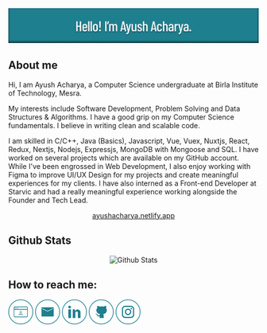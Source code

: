 <div align="center">
    <img src="https://github.com/jash139/jash139/blob/main/images/github-banner.png" alt="Hello! I'm Ayush Acharya." />
</div>

<h2>About me</h2>

<p>Hi, I am Ayush Acharya, a Computer Science undergraduate at Birla Institute of Technology, Mesra.</p>

<p>My interests include Software Development, Problem Solving and Data Structures & Algorithms. I have a good grip on my Computer Science fundamentals. I believe in writing clean and scalable code.</p>

<p>I am skilled in C/C++, Java (Basics), Javascript, Vue, Vuex, Nuxtjs, React, Redux, Nextjs, Nodejs, Expressjs, MongoDB with Mongoose and SQL. I have worked on several projects which are available on my GitHub account. While I've been engrossed in Web Development, I also enjoy working with Figma to improve UI/UX Design for my projects and create meaningful experiences for my clients. I have also interned as a Front-end Developer at Starvic and had a really meaningful experience working alongside the Founder and Tech Lead.</p>

<p align="center">
    <a href="https://ayushacharya.netlify.app" target="_blank">
        ayushacharya.netlify.app
    </a>
</p>

<h2>Github Stats</h2>

<p align="center">
    <img src="https://github-readme-stats.vercel.app/api?username=jash139&count_private=true&show_icons=true&theme=react" alt="Github Stats" />
</p>

<h2>How to reach me:</h2>

[<img src="https://github.com/jash139/jash139/blob/main/images/portfolio-icon.png" alt="Portfolio" height="50" width="50" />](https://ayushacharya.netlify.app)
[<img src="https://github.com/jash139/jash139/blob/main/images/email-icon.png" alt="Email" height="50" width="50" />](mailto:ayushacharya1309@gmail.com)
[<img src="https://github.com/jash139/jash139/blob/main/images/linkedin-icon.png" alt="Linkedin" height="50" width="50" />](https://www.linkedin.com/in/ayush-acharya-5a2178203)
[<img src="https://github.com/jash139/jash139/blob/main/images/github-icon.png" alt="Github" height="50" width="50" />](https://github.com/jash139)
[<img src="https://github.com/jash139/jash139/blob/main/images/instagram-icon.png" alt="Instagram" height="50" width="50" />](https://www.instagram.com/_ayushacharya/)